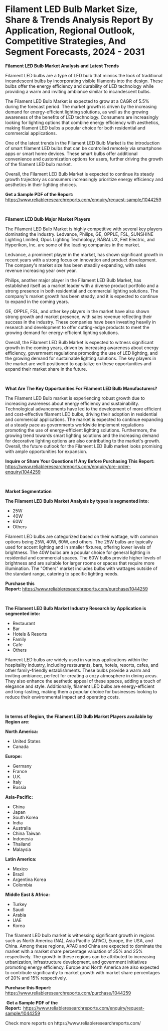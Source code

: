 <p><h1>Filament LED Bulb Market Size, Share & Trends Analysis Report By Application, Regional Outlook, Competitive Strategies, And Segment Forecasts, 2024 - 2031</h1></p><p><strong>Filament LED Bulb Market Analysis and Latest Trends</strong></p>
<p><p>Filament LED bulbs are a type of LED bulb that mimics the look of traditional incandescent bulbs by incorporating visible filaments into the design. These bulbs offer the energy efficiency and durability of LED technology while providing a warm and inviting ambiance similar to incandescent bulbs.</p><p>The Filament LED Bulb Market is expected to grow at a CAGR of 5.5% during the forecast period. The market growth is driven by the increasing demand for energy-efficient lighting solutions, as well as the growing awareness of the benefits of LED technology. Consumers are increasingly looking for lighting options that combine energy efficiency with aesthetics, making filament LED bulbs a popular choice for both residential and commercial applications.</p><p>One of the latest trends in the Filament LED Bulb Market is the introduction of smart filament LED bulbs that can be controlled remotely via smartphone apps or smart home devices. These smart bulbs offer additional convenience and customization options for users, further driving the growth of the filament LED bulb market.</p><p>Overall, the Filament LED Bulb Market is expected to continue its steady growth trajectory as consumers increasingly prioritize energy efficiency and aesthetics in their lighting choices.</p></p>
<p><strong>Get a Sample PDF of the Report:&nbsp;</strong> <a href="https://www.reliableresearchreports.com/enquiry/request-sample/1044259">https://www.reliableresearchreports.com/enquiry/request-sample/1044259</a></p>
<p>&nbsp;</p>
<p><strong>Filament LED Bulb Major Market Players</strong></p>
<p><p>The Filament LED Bulb Market is highly competitive with several key players dominating the industry. Ledvance, Philips, GE, OPPLE, FSL, SUNSHINE Lighting Limited, Opus Lighting Technology, RÁBALUX, Feit Electric, and Hyperikon, Inc. are some of the leading companies in the market.</p><p>Ledvance, a prominent player in the market, has shown significant growth in recent years with a strong focus on innovation and product development. The company's market size has been steadily expanding, with sales revenue increasing year over year.</p><p>Philips, another major player in the Filament LED Bulb Market, has established itself as a market leader with a diverse product portfolio and a strong presence in both residential and commercial lighting solutions. The company's market growth has been steady, and it is expected to continue to expand in the coming years.</p><p>GE, OPPLE, FSL, and other key players in the market have also shown strong growth and market presence, with sales revenue reflecting their success in the industry. These companies have been investing heavily in research and development to offer cutting-edge products to meet the growing demand for energy-efficient lighting solutions.</p><p>Overall, the Filament LED Bulb Market is expected to witness significant growth in the coming years, driven by increasing awareness about energy efficiency, government regulations promoting the use of LED lighting, and the growing demand for sustainable lighting solutions. The key players in the market are well-positioned to capitalize on these opportunities and expand their market share in the future.</p></p>
<p>&nbsp;</p>
<p><strong>What Are The Key Opportunities For Filament LED Bulb Manufacturers?</strong></p>
<p><p>The Filament LED Bulb market is experiencing robust growth due to increasing awareness about energy efficiency and sustainability. Technological advancements have led to the development of more efficient and cost-effective filament LED bulbs, driving their adoption in residential and commercial applications. The market is expected to continue expanding at a steady pace as governments worldwide implement regulations promoting the use of energy-efficient lighting solutions. Furthermore, the growing trend towards smart lighting solutions and the increasing demand for decorative lighting options are also contributing to the market's growth. Overall, the future outlook for the Filament LED Bulb market looks promising with ample opportunities for expansion.</p></p>
<p><strong>Inquire or Share Your Questions If Any Before Purchasing This Report:</strong> <a href="https://www.reliableresearchreports.com/enquiry/pre-order-enquiry/1044259">https://www.reliableresearchreports.com/enquiry/pre-order-enquiry/1044259</a></p>
<p>&nbsp;</p>
<p><strong>Market Segmentation</strong></p>
<p><strong>The Filament LED Bulb Market Analysis by types is segmented into:</strong></p>
<p><ul><li>25W</li><li>40W</li><li>60W</li><li>Others</li></ul></p>
<p><p>Filament LED bulbs are categorized based on their wattage, with common options being 25W, 40W, 60W, and others. The 25W bulbs are typically used for accent lighting and in smaller fixtures, offering lower levels of brightness. The 40W bulbs are a popular choice for general lighting in residential and commercial spaces. The 60W bulbs provide higher levels of brightness and are suitable for larger rooms or spaces that require more illumination. The "Others" market includes bulbs with wattages outside of the standard range, catering to specific lighting needs.</p></p>
<p><strong>Purchase this Report:&nbsp;</strong><a href="https://www.reliableresearchreports.com/purchase/1044259">https://www.reliableresearchreports.com/purchase/1044259</a></p>
<p>&nbsp;</p>
<p><strong>The Filament LED Bulb Market Industry Research by Application is segmented into:</strong></p>
<p><ul><li>Restaurant</li><li>Bar</li><li>Hotels & Resorts</li><li>Family</li><li>Cafe</li><li>Others</li></ul></p>
<p><p>Filament LED bulbs are widely used in various applications within the hospitality industry, including restaurants, bars, hotels, resorts, cafes, and other family-friendly establishments. These bulbs provide a warm and inviting ambiance, perfect for creating a cozy atmosphere in dining areas. They also enhance the aesthetic appeal of these spaces, adding a touch of elegance and style. Additionally, filament LED bulbs are energy-efficient and long-lasting, making them a popular choice for businesses looking to reduce their environmental impact and operating costs.</p></p>
<p>&nbsp;</p>
<p><strong>In terms of Region, the Filament LED Bulb Market Players available by Region are:</strong></p>
<p>
    <p> <strong> North America: </strong>
        <ul>
            <li>United States</li>
            <li>Canada</li>
        </ul>
        </p> 
    <p> <strong> Europe: </strong>
        <ul>
            <li>Germany</li>
            <li>France</li>
            <li>U.K.</li>
            <li>Italy</li>
            <li>Russia</li>
        </ul>
        </p> 
    <p> <strong> Asia-Pacific: </strong>
        <ul>
            <li>China</li>
            <li>Japan</li>
            <li>South Korea</li>
            <li>India</li>
            <li>Australia</li>
            <li>China Taiwan</li>
            <li>Indonesia</li>
            <li>Thailand</li>
            <li>Malaysia</li>
        </ul>
        </p> 
    <p> <strong> Latin America: </strong>
        <ul>
            <li>Mexico</li>
            <li>Brazil</li>
            <li>Argentina Korea</li>
            <li>Colombia</li>
        </ul>
        </p> 
    <p> <strong> Middle East & Africa: </strong>
        <ul>
            <li>Turkey</li>
            <li>Saudi</li>
            <li>Arabia</li>
            <li>UAE</li>
            <li>Korea</li>
        </ul>
    </p>
    </p>
<p><p>The filament LED bulb market is witnessing significant growth in regions such as North America (NA), Asia Pacific (APAC), Europe, the USA, and China. Among these regions, APAC and China are expected to dominate the market with a market share percentage valuation of 35% and 25% respectively. The growth in these regions can be attributed to increasing urbanization, infrastructure development, and government initiatives promoting energy efficiency. Europe and North America are also expected to contribute significantly to market growth with market share percentages of 20% and 15% respectively.</p></p>
<p><strong>Purchase this Report: </strong><a href="https://www.reliableresearchreports.com/purchase/1044259">https://www.reliableresearchreports.com/purchase/1044259</a></p>
<p>&nbsp;<strong>Get a Sample PDF of the Report:&nbsp;&nbsp;</strong><a href="https://www.reliableresearchreports.com/enquiry/request-sample/1044259">https://www.reliableresearchreports.com/enquiry/request-sample/1044259</a></p>
<p><strong></strong></p>
<p>Check more reports on https://www.reliableresearchreports.com/</p>